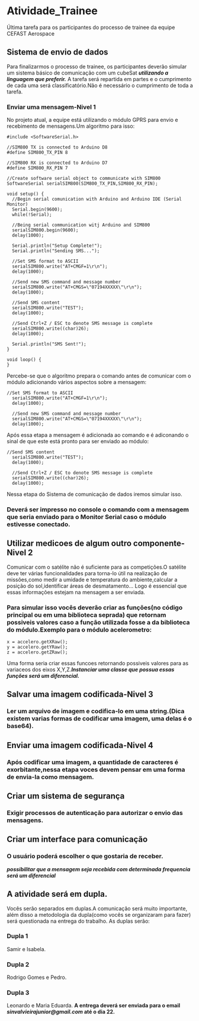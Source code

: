 # Atividade_Trainee
Última tarefa para os participantes do processo de trainee da equipe CEFAST Aerospace
## Sistema de envio de dados
Para finalizarmos o processo de trainee, os participantes deverão simular um sistema básico de comunicação com um cubeSat **_utilizando a linguagem que preferir._**
A tarefa será repartida em partes e o cumprimento de cada uma será classificatório.Não é necessário o cumprimento de toda a tarefa.
### Enviar uma mensagem-Nivel 1
No projeto atual, a equipe está utilizando o módulo GPRS para envio e recebimento de mensagens.Um algoritmo para isso:
```
#include <SoftwareSerial.h>
 
//SIM800 TX is connected to Arduino D8
#define SIM800_TX_PIN 8
 
//SIM800 RX is connected to Arduino D7
#define SIM800_RX_PIN 7
 
//Create software serial object to communicate with SIM800
SoftwareSerial serialSIM800(SIM800_TX_PIN,SIM800_RX_PIN);
 
void setup() {
  //Begin serial comunication with Arduino and Arduino IDE (Serial Monitor)
  Serial.begin(9600);
  while(!Serial);
   
  //Being serial communication witj Arduino and SIM800
  serialSIM800.begin(9600);
  delay(1000);
   
  Serial.println("Setup Complete!");
  Serial.println("Sending SMS...");
   
  //Set SMS format to ASCII
  serialSIM800.write("AT+CMGF=1\r\n");
  delay(1000);
 
  //Send new SMS command and message number
  serialSIM800.write("AT+CMGS=\"07194XXXXX\"\r\n");
  delay(1000);
   
  //Send SMS content
  serialSIM800.write("TEST");
  delay(1000);
   
  //Send Ctrl+Z / ESC to denote SMS message is complete
  serialSIM800.write((char)26);
  delay(1000);
     
  Serial.println("SMS Sent!");
}
 
void loop() {
}
```
Percebe-se que o algoritmo prepara o comando antes de comunicar com o módulo adicionando vários aspectos sobre a mensagem:
```
//Set SMS format to ASCII
  serialSIM800.write("AT+CMGF=1\r\n");
  delay(1000);
 
  //Send new SMS command and message number
  serialSIM800.write("AT+CMGS=\"07194XXXXX\"\r\n");
  delay(1000);
```
Após essa etapa a mensagem é adicionada ao comando e é adiconando o sinal de que este está pronto para ser enviado ao módulo:
```
//Send SMS content
  serialSIM800.write("TEST");
  delay(1000);
   
  //Send Ctrl+Z / ESC to denote SMS message is complete
  serialSIM800.write((char)26);
  delay(1000);
  ```
  Nessa etapa do Sistema de comunicação de dados iremos simular isso.
  ### Deverá ser impresso no console o comando com a mensagem que seria enviado para o Monitor Serial caso o módulo estivesse conectado.
  
  ## Utilizar medicoes de algum outro componente-Nivel 2
  Comunicar com o satélite não é suficiente para as competições.O satélite deve ter várias funcionalidades para torna-lo útil na realização de missões,como medir a umidade e temperatura do ambiente,calcular a posição do sol,identificar áreas de desmatamento...
  Logo é essencial que essas informações estejam na mensagem a ser enviada.
  ### Para simular isso vocês deverão criar as funções(no código principal ou em uma biblioteca seprada) que retornam possiveis valores caso a função utilizada fosse a da biblioteca do módulo.Exemplo para o módulo acelerometro:
  ```
  x = accelero.getXRaw();
  y = accelero.getYRaw();
  z = accelero.getZRaw();
  ```
  Uma forma seria criar essas funcoes retornando possiveis valores para as variaceos dos eixos X,Y,Z.**_Instanciar uma classe que possua essas funções será um diferencial._**
  ## Salvar uma imagem codificada-Nivel 3
   ### Ler um arquivo de imagem e codifica-lo em uma string.(Dica existem varias formas de codificar uma imagem, uma delas é o base64).
  ## Enviar uma imagem codificada-Nivel 4
  ### Após codificar uma imagem, a quantidade de caracteres é exorbitante,nessa etapa voces devem pensar em uma forma de envia-la como mensagem.
  ## Criar um sistema de segurança
   ### Exigir processos de autenticação para autorizar o envio das mensagens.
  ## Criar um interface para comunicação
   ### O usuário poderá escolher o que gostaria de receber.
   **_possibilitar que a mensagem seja recebida com determinada frequencia será um diferencial_**
   
   ## A atividade será em dupla.
   Vocês serão separados em duplas.A comunicação será muito importante, além disso a metodologia da dupla(como vocês se organizaram para fazer) será questionada na entrega do trabalho.
    As duplas serão: 
   ### Dupla 1
   Samir e Isabela.
   ### Dupla 2
   Rodrigo Gomes e Pedro.
   ### Dupla 3
   Leonardo e Maria Eduarda.
    **A entrega deverá ser enviada para o email _sinvalvieirajunior@gmail.com_ até o dia 22.**
  

